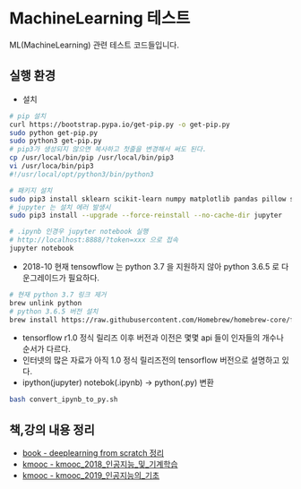 # MachineLearning 테스트

ML(MachineLearning) 관련 테스트 코드들입니다.

## 실행 환경

- 설치

```bash
# pip 설치
curl https://bootstrap.pypa.io/get-pip.py -o get-pip.py
sudo python get-pip.py
sudo python3 get-pip.py
# pip3가 생성되지 않으면 복사하고 첫줄을 변경해서 써도 된다.
cp /usr/local/bin/pip /usr/local/bin/pip3
vi /usr/loca/bin/pip3
#!/usr/local/opt/python3/bin/python3

# 패키지 설치
sudo pip3 install sklearn scikit-learn numpy matplotlib pandas pillow seaborn graphviz tensorflow jupyter
# jupyter 는 설치 에러 발생시
sudo pip3 install --upgrade --force-reinstall --no-cache-dir jupyter

# .ipynb 인경우 jupyter notebook 실행
# http://localhost:8888/?token=xxx 으로 접속
jupyter notebook
```

- 2018-10 현재 tensowflow 는 python 3.7 을 지원하지 않아 python 3.6.5 로 다운그레이드가 필요하다.

```bash
# 현재 python 3.7 링크 제거
brew unlink python
# python 3.6.5 버전 설치
brew install https://raw.githubusercontent.com/Homebrew/homebrew-core/f2a764ef944b1080be64bd88dca9a1d80130c558/Formula/python.rb
```

- tensorflow r1.0 정식 릴리즈 이후 버전과 이전은 몇몇 api 들이 인자들의 개수나 순서가 다르다.
- 인터넷의 많은 자료가 아직 1.0 정식 릴리즈전의 tensorflow 버전으로 설명하고 있다.
- ipython(jupyter) notebok(.ipynb) -> python(.py) 변환

```bash
bash convert_ipynb_to_py.sh
```

## 책,강의 내용 정리

- [book - deeplearning from scratch 정리](deeplearning_from_scratch.md)
- [kmooc - kmooc_2018_인공지능_및_기계학습](kmooc_2018_인공지능_및_기계학습.md)
- [kmooc - kmooc_2019_인공지능의_기초](kmooc_2019_인공지능의_기초.md)
